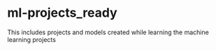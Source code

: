 # ml-projects_ready
This includes projects and models created while learning the machine learning projects
